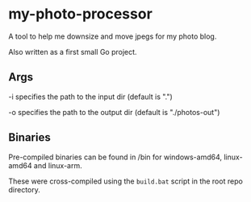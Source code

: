 # my-photo-processor
A tool to help me downsize and move jpegs for my photo blog. 

Also written as a first small Go project.

## Args 
-i specifies the path to the input dir (default is ".")

-o specifies the path to the output dir (default is "./photos-out")

## Binaries
Pre-compiled binaries can be found in /bin for windows-amd64, linux-amd64 and linux-arm.

These were cross-compiled using the ```build.bat``` script in the root repo directory.

